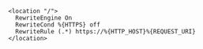     <location "/">
      RewriteEngine On
      RewriteCond %{HTTPS} off
      RewriteRule (.*) https://%{HTTP_HOST}%{REQUEST_URI}
    </location>

